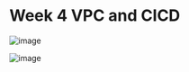 # Week 4 VPC and CICD


![image](https://user-images.githubusercontent.com/14828358/144827863-ddaba37f-9d3e-4eb1-b0e4-bdfd8f9afb0f.png)





![image](https://user-images.githubusercontent.com/14828358/144831914-f1084794-2c5e-48b0-9234-91d4669ea713.png)


